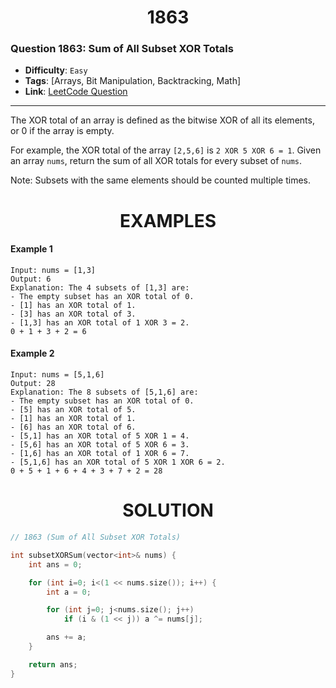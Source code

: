 <h1 align="center">1863</h1>

### Question 1863: Sum of All Subset XOR Totals

-   **Difficulty**: `Easy`
-   **Tags**: [Arrays, Bit Manipulation, Backtracking, Math]
-   **Link**: [LeetCode Question](https://leetcode.com/problems/sum-of-all-subset-xor-totals/description)

---

The XOR total of an array is defined as the bitwise XOR of all its elements, or 0 if the array is empty.

For example, the XOR total of the array `[2,5,6]` is `2 XOR 5 XOR 6 = 1`.
Given an array `nums`, return the sum of all XOR totals for every subset of `nums`.

Note: Subsets with the same elements should be counted multiple times.

<h1 align="center">EXAMPLES</h1>

#### **Example 1**

```
Input: nums = [1,3]
Output: 6
Explanation: The 4 subsets of [1,3] are:
- The empty subset has an XOR total of 0.
- [1] has an XOR total of 1.
- [3] has an XOR total of 3.
- [1,3] has an XOR total of 1 XOR 3 = 2.
0 + 1 + 3 + 2 = 6
```

#### **Example 2**

```
Input: nums = [5,1,6]
Output: 28
Explanation: The 8 subsets of [5,1,6] are:
- The empty subset has an XOR total of 0.
- [5] has an XOR total of 5.
- [1] has an XOR total of 1.
- [6] has an XOR total of 6.
- [5,1] has an XOR total of 5 XOR 1 = 4.
- [5,6] has an XOR total of 5 XOR 6 = 3.
- [1,6] has an XOR total of 1 XOR 6 = 7.
- [5,1,6] has an XOR total of 5 XOR 1 XOR 6 = 2.
0 + 5 + 1 + 6 + 4 + 3 + 7 + 2 = 28
```

<h1 align="center">SOLUTION</h1>

```cpp
// 1863 (Sum of All Subset XOR Totals)

int subsetXORSum(vector<int>& nums) {
	int ans = 0;

    for (int i=0; i<(1 << nums.size()); i++) {
		int a = 0;

        for (int j=0; j<nums.size(); j++)
			if (i & (1 << j)) a ^= nums[j];

		ans += a;
    }

	return ans;
}
```
